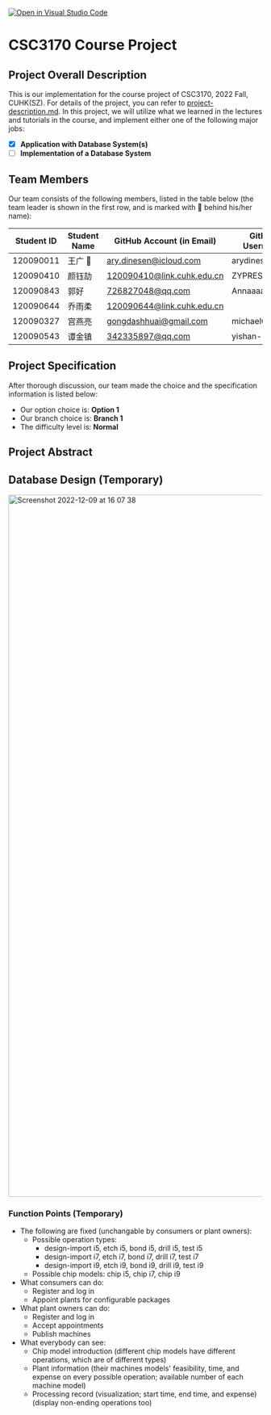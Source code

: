 [![Open in Visual Studio Code](https://classroom.github.com/assets/open-in-vscode-c66648af7eb3fe8bc4f294546bfd86ef473780cde1dea487d3c4ff354943c9ae.svg)](https://classroom.github.com/online_ide?assignment_repo_id=9433693&assignment_repo_type=AssignmentRepo)
# CSC3170 Course Project

## Project Overall Description

This is our implementation for the course project of CSC3170, 2022 Fall, CUHK(SZ). For details of the project, you can refer to [project-description.md](project-description.md). In this project, we will utilize what we learned in the lectures and tutorials in the course, and implement either one of the following major jobs:

<!-- Please fill in "x" to replace the blank space between "[]" to tick the todo item; it's ticked on the first one by default. -->

- [x] **Application with Database System(s)**
- [ ] **Implementation of a Database System**

## Team Members 

Our team consists of the following members, listed in the table below (the team leader is shown in the first row, and is marked with 🚩 behind his/her name):

<!-- change the info below to be the real case -->

| Student ID | Student Name | GitHub Account (in Email)   | GitHub Username |
| ---------- | ------------ | --------------------------- | --------------- |
| 120090011  | 王广 🚩       | ary.dinesen@icloud.com      | arydinesen     |
| 120090410  | 颜钰劼        | 120090410@link.cuhk.edu.cn  | ZYPRESSEN000    |
| 120090843  | 郭好          | 726827048@qq.com            | Annaaaa997      |
| 120090644  | 乔雨柔         | 120090644@link.cuhk.edu.cn |                 |
| 120090327  | 宫燕亮         | gongdashhuai@gmail.com     | michaelGGGL     |
| 120090543  | 谭金镇         | 342335897@qq.com           | yishan-13        |

## Project Specification

<!-- You should remove the terms/sentence that is not necessary considering your option/branch/difficulty choice -->

After thorough discussion, our team made the choice and the specification information is listed below:

- Our option choice is: **Option 1**
- Our branch choice is: **Branch 1**
- The difficulty level is: **Normal**

## Project Abstract

## Database Design (Temporary)

<img width="1391" alt="Screenshot 2022-12-09 at 16 07 38" src="https://user-images.githubusercontent.com/90801772/206654887-34e64697-d33b-42b0-9a90-3463c8e7c01d.png">

### Function Points (Temporary)

- The following are fixed (unchangable by consumers or plant owners):
	- Possible operation types: 
		- design-import i5, etch i5, bond i5, drill i5, test i5
		- design-import i7, etch i7, bond i7, drill i7, test i7
		- design-import i9, etch i9, bond i9, drill i9, test i9
	- Possible chip models: chip i5, chip i7, chip i9
- What consumers can do:
	- Register and log in
	- Appoint plants for configurable packages
- What plant owners can do:
	- Register and log in
	- Accept appointments
	- Publish machines 
- What everybody can see:
	- Chip model introduction (different chip models have different operations, which are of different types) 
	- Plant information (their machines models' feasibility, time, and expense on every possible operation; available number of each machine model)
	- Processing record (visualization; start time, end time, and expense) (display non-ending operations too)
